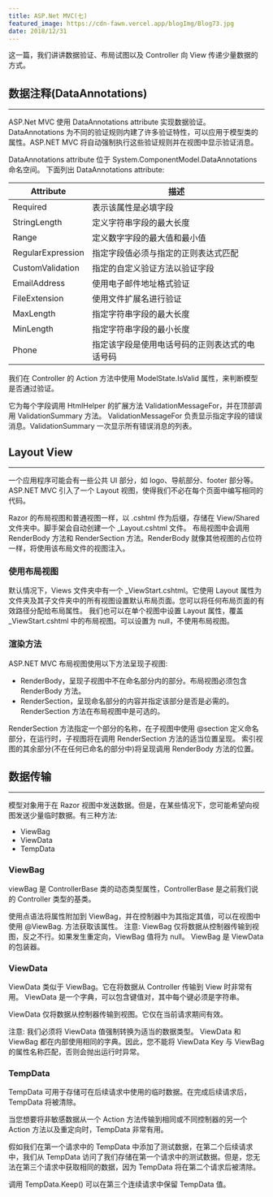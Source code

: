 ```yaml
---
title: ASP.Net MVC(七)
featured_image: https://cdn-fawn.vercel.app/blogImg/Blog73.jpg
date: 2018/12/31
---
```


这一篇，我们讲讲数据验证、布局试图以及 Controller 向 View 传递少量数据的方式。

## 数据注释(DataAnnotations)
***  
ASP.Net MVC 使用 DataAnnotations attribute 实现数据验证。
DataAnnotations 为不同的验证规则内建了许多验证特性，可以应用于模型类的属性。ASP.NET MVC 将自动强制执行这些验证规则并在视图中显示验证消息。

DataAnnotations attribute 位于 System.ComponentModel.DataAnnotations 命名空间。
下面列出 DataAnnotations attribute: 

| Attribute         | 描述                                           |
|-------------------|----------------------------------------------|
| Required          | 表示该属性是必填字段                           |
| StringLength      | 定义字符串字段的最大长度                       |
| Range             | 定义数字字段的最大值和最小值                   |
| RegularExpression | 指定字段值必须与指定的正则表达式匹配           |
| CustomValidation  | 指定的自定义验证方法以验证字段                 |
| EmailAddress      | 使用电子邮件地址格式验证                       |
| FileExtension     | 使用文件扩展名进行验证                         |
| MaxLength         | 指定字符串字段的最大长度                       |
| MinLength         | 指定字符串字段的最小长度                       |
| Phone             | 指定该字段是使用电话号码的正则表达式的电话号码 |

我们在 Controller 的 Action 方法中使用 ModelState.IsValid 属性，来判断模型是否通过验证。

它为每个字段调用 HtmlHelper 的扩展方法 ValidationMessageFor，并在顶部调用 ValidationSummary 方法。
ValidationMessageFor 负责显示指定字段的错误消息。ValidationSummary 一次显示所有错误消息的列表。

## Layout View
***  
一个应用程序可能会有一些公共 UI 部分，如 logo、导航部分、footer 部分等。ASP.NET MVC 引入了一个 Layout 视图，使得我们不必在每个页面中编写相同的代码。

Razor 的布局视图和普通视图一样，以 .cshtml 作为后缀，存储在 View/Shared 文件夹中。脚手架会自动创建一个 _Layout.cshtml 文件。
布局视图中会调用 RenderBody 方法和 RenderSection 方法。RenderBody 就像其他视图的占位符一样，将使用该布局文件的视图注入。

### 使用布局视图
默认情况下，Views 文件夹中有一个 _ViewStart.cshtml。它使用 Layout 属性为文件夹及其子文件夹中的所有视图设置默认布局页面。您可以将任何布局页面的有效路径分配给布局属性。
我们也可以在单个视图中设置 Layout 属性，覆盖 _ViewStart.cshtml 中的布局视图。可以设置为 null，不使用布局视图。

### 渲染方法
ASP.NET MVC 布局视图使用以下方法呈现子视图: 
- RenderBody，呈现子视图中不在命名部分内的部分。布局视图必须包含 RenderBody 方法。
- RenderSection，呈现命名部分的内容并指定该部分是否是必需的。RenderSection 方法在布局视图中是可选的。

RenderSection 方法指定一个部分的名称，在子视图中使用 @section 定义命名部分，在运行时，子视图将在调用 RenderSection 方法的适当位置呈现。
索引视图的其余部分(不在任何已命名的部分中)将呈现调用 RenderBody 方法的位置。

## 数据传输
***  
模型对象用于在 Razor 视图中发送数据。但是，在某些情况下，您可能希望向视图发送少量临时数据。有三种方法: 
- ViewBag
- ViewData
- TempData

### ViewBag
viewBag 是 ControllerBase 类的动态类型属性，ControllerBase 是之前我们说的 Controller 类型的基类。

使用点语法将属性附加到 ViewBag，并在控制器中为其指定其值，可以在视图中使用 @ViewBag. 方法获取该属性。
注意: ViewBag 仅将数据从控制器传输到视图，反之不行。如果发生重定向，ViewBag 值将为 null。
ViewBag 是 ViewData 的包装器。

### ViewData
ViewData 类似于 ViewBag。它在将数据从 Controller 传输到 View 时非常有用。
ViewData 是一个字典，可以包含键值对，其中每个键必须是字符串。

ViewData 仅将数据从控制器传输到视图。它仅在当前请求期间有效。

注意: 我们必须将 ViewData 值强制转换为适当的数据类型。
ViewData 和 ViewBag 都在内部使用相同的字典。因此，您不能将 ViewData Key 与 ViewBag 的属性名称匹配，否则会抛出运行时异常。

### TempData
TempData 可用于存储可在后续请求中使用的临时数据。在完成后续请求后，TempData 将被清除。

当您想要将非敏感数据从一个 Action 方法传输到相同或不同控制器的另一个 Action 方法以及重定向时，TempData 非常有用。

假如我们在第一个请求中的 TempData 中添加了测试数据，在第二个后续请求中，我们从 TempData 访问了我们存储在第一个请求中的测试数据。但是，您无法在第三个请求中获取相同的数据，因为 TempData 将在第二个请求后被清除。

调用 TempData.Keep() 可以在第三个连续请求中保留 TempData 值。